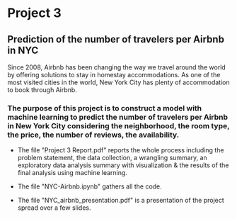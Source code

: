 # Project 3

## Prediction of the number of travelers per Airbnb in NYC

Since 2008, Airbnb has been changing the way we travel around the world by offering solutions to stay in homestay accommodations. As one of the most visited cities in the world, New York City has plenty of accommodation to book through Airbnb. 

### The purpose of this project is to construct a model with machine learning to predict the number of travelers per Airbnb in New York City considering the neighborhood, the room type, the price, the number of reviews, the availability. 

- The file "Project 3 Report.pdf" reports the whole process including the problem statement, the data collection, a wrangling summary, an exploratory data analysis summary with visualization & the results of the final analysis using machine learning.

- The file "NYC-Airbnb.ipynb" gathers all the code.

- The file "NYC_airbnb_presentation.pdf" is a presentation of the project spread over a few slides.
